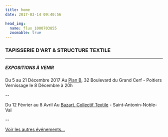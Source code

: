 ```yaml
---
title: home
date: 2017-03-14 09:40:56

head_img:
  name: flux_1000703855
  zoomable: true
---
```


### TAPISSERIE D'ART & STRUCTURE TEXTILE

---

##### EXPOSITIONS À VENIR
Du 5 au 21 Décembre 2017
Au [Plan B](https://encrypted.google.com/maps/place/Le+Plan+B/@46.5863665,0.3361458,17z/data=!3m1!4b1!4m5!3m4!1s0x47fdbe72da5986e7:0x8d9cbb1792d92fda!8m2!3d46.5863628!4d0.3383345?hl=en), 32 Boulevard du Grand Cerf - Poitiers
Vernissage le 8 Décembre à 20h

--

Du 12 Février au 8 Avril
Au [Bazart, Collectif Textile](http://lebazart.fr/) - Saint-Antonin-Noble-Val

--

[Voir les autres événements...](/evenements)
